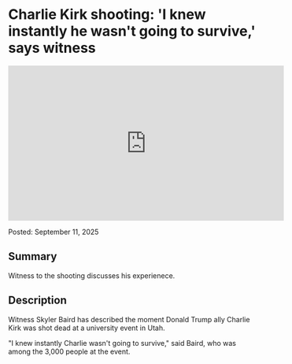 # Charlie Kirk shooting: 'I knew instantly he wasn't going to survive,' says witness

<iframe frameborder="0" width="560" height="315" src="https://www.youtube.com/embed/jE62NX44-_c" allow="fullscreen"></iframe>

Posted: September 11, 2025

## Summary

Witness to the shooting discusses his experienece.

## Description

Witness Skyler Baird has described the moment  Donald Trump ally Charlie Kirk was shot dead at a university event in Utah.

"I knew instantly Charlie wasn't going to survive," said Baird, who was among the 3,000 people at the event. 
